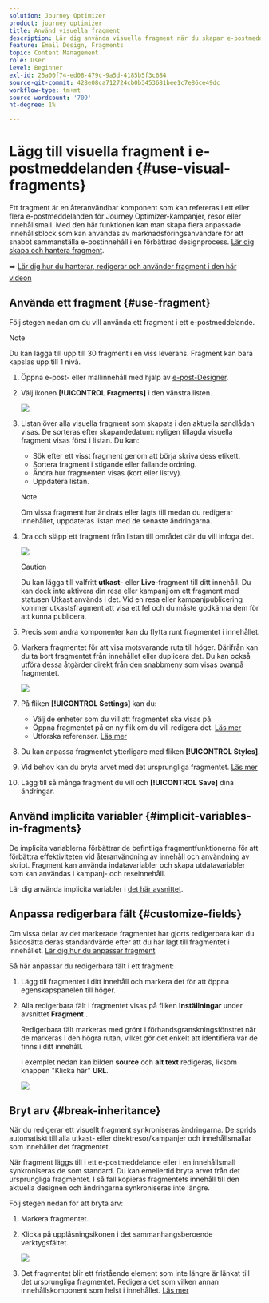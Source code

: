 ```yaml
---
solution: Journey Optimizer
product: journey optimizer
title: Använd visuella fragment
description: Lär dig använda visuella fragment när du skapar e-postmeddelanden i Journey Optimizer kampanjer och resor
feature: Email Design, Fragments
topic: Content Management
role: User
level: Beginner
exl-id: 25a00f74-ed08-479c-9a5d-4185b5f3c684
source-git-commit: 428e08ca712724cb0b3453681bee1c7e86ce49dc
workflow-type: tm+mt
source-wordcount: '709'
ht-degree: 1%

---
```


# Lägg till visuella fragment i e-postmeddelanden {#use-visual-fragments}

Ett fragment är en återanvändbar komponent som kan refereras i ett eller flera e-postmeddelanden för Journey Optimizer-kampanjer, resor eller innehållsmall. Med den här funktionen kan man skapa flera anpassade innehållsblock som kan användas av marknadsföringsanvändare för att snabbt sammanställa e-postinnehåll i en förbättrad designprocess. [Lär dig skapa och hantera fragment](../content-management/fragments.md).

➡️ [Lär dig hur du hanterar, redigerar och använder fragment i den här videon](../content-management/fragments.md#video-fragments)

## Använda ett fragment {#use-fragment}

Följ stegen nedan om du vill använda ett fragment i ett e-postmeddelande.

>[!NOTE]
>
>Du kan lägga till upp till 30 fragment i en viss leverans. Fragment kan bara kapslas upp till 1 nivå.


1. Öppna e-post- eller mallinnehåll med hjälp av [e-post-Designer](get-started-email-design.md).

1. Välj ikonen **[!UICONTROL Fragments]** i den vänstra listen.

   ![](assets/fragments-in-designer.png)

1. Listan över alla visuella fragment som skapats i den aktuella sandlådan visas. De sorteras efter skapandedatum: nyligen tillagda visuella fragment visas först i listan. Du kan:

   * Sök efter ett visst fragment genom att börja skriva dess etikett.
   * Sortera fragment i stigande eller fallande ordning.
   * Ändra hur fragmenten visas (kort eller listvy).
   * Uppdatera listan.

   >[!NOTE]
   >
   >Om vissa fragment har ändrats eller lagts till medan du redigerar innehållet, uppdateras listan med de senaste ändringarna.

1. Dra och släpp ett fragment från listan till området där du vill infoga det.

   ![](assets/fragment-insert.png)

   >[!CAUTION]
   >
   >Du kan lägga till valfritt **utkast**- eller **Live**-fragment till ditt innehåll. Du kan dock inte aktivera din resa eller kampanj om ett fragment med statusen Utkast används i det. Vid en resa eller kampanjpublicering kommer utkastsfragment att visa ett fel och du måste godkänna dem för att kunna publicera.

1. Precis som andra komponenter kan du flytta runt fragmentet i innehållet.

1. Markera fragmentet för att visa motsvarande ruta till höger. Därifrån kan du ta bort fragmentet från innehållet eller duplicera det. Du kan också utföra dessa åtgärder direkt från den snabbmeny som visas ovanpå fragmentet.

   ![](assets/fragment-right-pane.png)

1. På fliken **[!UICONTROL Settings]** kan du:

   * Välj de enheter som du vill att fragmentet ska visas på.
   * Öppna fragmentet på en ny flik om du vill redigera det. [Läs mer](../content-management/fragments.md#edit-fragments)
   * Utforska referenser. [Läs mer](../content-management/fragments.md#explore-references)

1. Du kan anpassa fragmentet ytterligare med fliken **[!UICONTROL Styles]**.

1. Vid behov kan du bryta arvet med det ursprungliga fragmentet. [Läs mer](#break-inheritance)

1. Lägg till så många fragment du vill och **[!UICONTROL Save]** dina ändringar.

## Använd implicita variabler {#implicit-variables-in-fragments}

De implicita variablerna förbättrar de befintliga fragmentfunktionerna för att förbättra effektiviteten vid återanvändning av innehåll och användning av skript. Fragment kan använda indatavariabler och skapa utdatavariabler som kan användas i kampanj- och reseinnehåll.

Lär dig använda implicita variabler i [det här avsnittet](../personalization/use-expression-fragments.md#implicit-variables).

## Anpassa redigerbara fält {#customize-fields}

Om vissa delar av det markerade fragmentet har gjorts redigerbara kan du åsidosätta deras standardvärde efter att du har lagt till fragmentet i innehållet. [Lär dig hur du anpassar fragment](../content-management/customizable-fragments.md)

Så här anpassar du redigerbara fält i ett fragment:

1. Lägg till fragmentet i ditt innehåll och markera det för att öppna egenskapspanelen till höger.

1. Alla redigerbara fält i fragmentet visas på fliken **Inställningar** under avsnittet **Fragment** .

   Redigerbara fält markeras med grönt i förhandsgranskningsfönstret när de markeras i den högra rutan, vilket gör det enkelt att identifiera var de finns i ditt innehåll.

   I exemplet nedan kan bilden **source** och **alt text** redigeras, liksom knappen &quot;Klicka här&quot; **URL**.

   ![](assets/fragment-editable.png)

## Bryt arv {#break-inheritance}

När du redigerar ett visuellt fragment synkroniseras ändringarna. De sprids automatiskt till alla utkast- eller direktresor/kampanjer och innehållsmallar som innehåller det fragmentet.

När fragment läggs till i ett e-postmeddelande eller i en innehållsmall synkroniseras de som standard. Du kan emellertid bryta arvet från det ursprungliga fragmentet. I så fall kopieras fragmentets innehåll till den aktuella designen och ändringarna synkroniseras inte längre.

Följ stegen nedan för att bryta arv:

1. Markera fragmentet.

1. Klicka på upplåsningsikonen i det sammanhangsberoende verktygsfältet.

   ![](assets/fragment-break-inheritance.png)

1. Det fragmentet blir ett fristående element som inte längre är länkat till det ursprungliga fragmentet. Redigera det som vilken annan innehållskomponent som helst i innehållet. [Läs mer](content-components.md)
